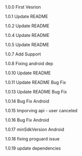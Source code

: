 1.0.0
First Vesrion

1.0.1
Update README

1.0.2
Update README

1.0.4
Update README

1.0.5
Update README

1.0.7
Add Support

1.0.8
Fixing android dep

1.0.10
Update README

1.0.11
Update README
Bug Fix

1.0.13
Update README
Bug Fix

1.0.14
Bug Fix Android

1.0.15
Imporving api - user canceled

1.0.16
Bug Fix Android

1.0.17
minSdkVersion Android

1.0.18
fixing proguard issue

1.0.19
update dependencies